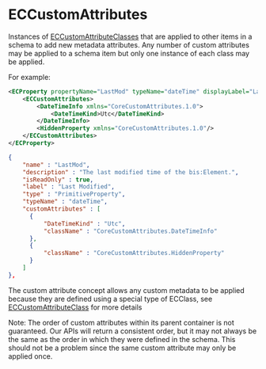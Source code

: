 # ECCustomAttributes

Instances of [ECCustomAttributeClasses](./ec-custom-attribute-class.md) that are applied to other items in a schema to add new metadata attributes.  Any number of custom attributes may be applied to a schema item but only one instance of each class may be applied.

For example:

```xml
<ECProperty propertyName="LastMod" typeName="dateTime" displayLabel="Last Modified" description="The last modified time of the bis:Element.">
    <ECCustomAttributes>
        <DateTimeInfo xmlns="CoreCustomAttributes.1.0">
            <DateTimeKind>Utc</DateTimeKind>
        </DateTimeInfo>
        <HiddenProperty xmlns="CoreCustomAttributes.1.0"/>
    </ECCustomAttributes>
</ECProperty>
```

```json
{
    "name" : "LastMod",
    "description" : "The last modified time of the bis:Element.",
    "isReadOnly" : true,
    "label" : "Last Modified",
    "type" : "PrimitiveProperty",
    "typeName" : "dateTime",
    "customAttributes" : [
      {
          "DateTimeKind" : "Utc",
          "className" : "CoreCustomAttributes.DateTimeInfo"
      },
      {
          "className" : "CoreCustomAttributes.HiddenProperty"
      }
    ]
},
```

The custom attribute concept allows any custom metadata to be applied because they are defined using a special type of ECClass, see [ECCustomAttributeClass](./ec-custom-attribute-class.md) for more details

Note: The order of custom attributes within its parent container is not guaranteed. Our APIs will return a consistent order, but it may not always be the same as the order in which they were defined in the schema. This should not be a problem since the same custom attribute may only be applied once.